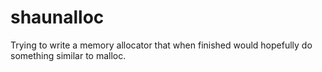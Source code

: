 # shaunalloc

Trying to write a memory allocator that when finished would hopefully do something similar to malloc.
